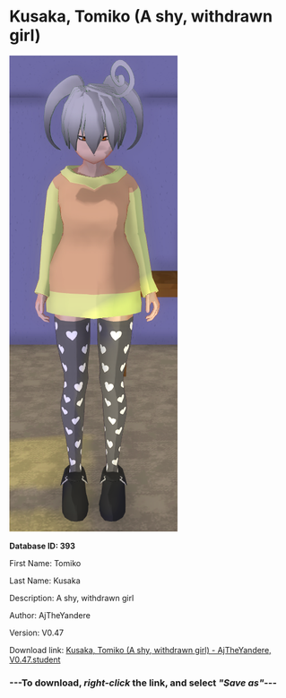 # Kusaka, Tomiko (A shy, withdrawn girl)

<img src="https://raw.githubusercontent.com/Arbiter1223/Daigaku-Gurashi-Custom-Students/master/Students/Files/Kusaka%2C%20Tomiko%20(A%20shy%2C%20withdrawn%20girl).png" title="Kusaka, Tomiko (A shy, withdrawn girl) - AjTheYandere, V0.47">

**Database ID: 393**

First Name: Tomiko

Last Name: Kusaka

Description: A shy, withdrawn girl

Author: AjTheYandere

Version: V0.47

Download link: <a href="https://raw.githubusercontent.com/Arbiter1223/Daigaku-Gurashi-Custom-Students/master/Students/Files/Kusaka%2C%20Tomiko%20(A%20shy%2C%20withdrawn%20girl)%20-%20AjTheYandere%2C%20V0.47.student">Kusaka, Tomiko (A shy, withdrawn girl) - AjTheYandere, V0.47.student</a>

### ---**To download, _right-click_ the link, and select _"Save as"_**---
